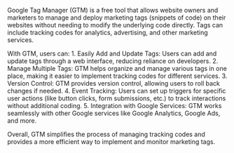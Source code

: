 Google Tag Manager (GTM) is a free tool that allows website owners and marketers to manage and deploy marketing tags (snippets of code) on their websites without needing to modify the underlying code directly. Tags can include tracking codes for analytics, advertising, and other marketing services.

With GTM, users can:
	1.	Easily Add and Update Tags: Users can add and update tags through a web interface, reducing reliance on developers.
	2.	Manage Multiple Tags: GTM helps organize and manage various tags in one place, making it easier to implement tracking codes for different services.
	3.	Version Control: GTM provides version control, allowing users to roll back changes if needed.
	4.	Event Tracking: Users can set up triggers for specific user actions (like button clicks, form submissions, etc.) to track interactions without additional coding.
	5.	Integration with Google Services: GTM works seamlessly with other Google services like Google Analytics, Google Ads, and more.

Overall, GTM simplifies the process of managing tracking codes and provides a more efficient way to implement and monitor marketing tags.

